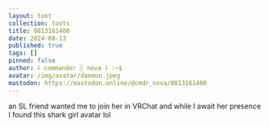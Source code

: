 ```yaml
---
layout: toot
collection: toots
title: 0813161400
date: 2024-08-13
published: true
tags: []
pinned: false
author: ⸸ commander ░ nova ⸸ :~$
avatar: /img/avatar/daemon.jpeg
mastodon: https://mastodon.online/@cmdr_nova/0813161400
---
```


an SL friend wanted me to join her in VRChat and while I await her presence I found this shark girl avatar lol
